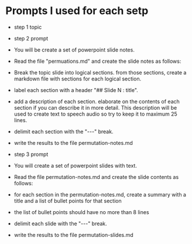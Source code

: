 # Prompts I used for each setp
- step 1 topic

- step 2 prompt

- You will be create a set of powerpoint slide notes. 
- Read the file "permuations.md" and create the slide notes as follows:
- Break the topic slide into logical sections. from those sections, create a markdown file with sections for each logical section. 
- label each section with a header "## Slide N : title". 
- add a description of each section. elaborate on the contents of each section if you can describe it in more detail. This description will be used to create text to speech audio so try to keep it to maximum 25 lines.
- delimit each section with the "---" break.
- write the results to the file permutation-notes.md

- step 3 prompt

- You will create a set of powerpoint slides with text.
- Read the file permutation-notes.md and create the slide contents as follows:
- for each section in the permutation-notes.md, create a summary with a title and a list of bullet points for that section
- the list of bullet points should have no more than 8 lines
- delimit each slide with the "---" break.
- write the results to the file permutation-slides.md
